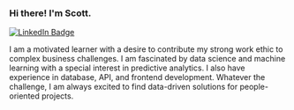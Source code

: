 ### Hi there! I'm Scott. 
<a href='https://www.linkedin.com/in/scott-db/' target="_blank">![LinkedIn Badge](https://img.shields.io/badge/LinkedIn-Profile-informational?style=flat&logo=linkedin&logoColor=white&color=0D76A8)</a>

I am a motivated learner with a desire to contribute my strong work ethic to complex business challenges. I am fascinated by data science and machine learning with a special interest in predictive analytics. I also have experience in database, API, and frontend development. Whatever the challenge, I am always excited to find data-driven solutions for people-oriented projects.

<!--
**scott-brown-1/scott-brown-1** is a ✨ _special_ ✨ repository because its `README.md` (this file) appears on your GitHub profile.
-->
